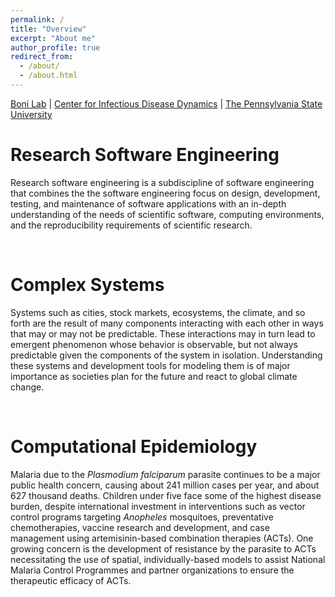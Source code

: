 ```yaml
---
permalink: /
title: "Overview"
excerpt: "About me"
author_profile: true
redirect_from: 
  - /about/
  - /about.html
---
```


[Boni Lab](https://mol.ax/) \| [Center for Infectious Disease Dynamics](https://www.huck.psu.edu/institutes-and-centers/center-for-infectious-disease-dynamics) \| [The Pennsylvania State University](https://www.psu.edu/)

Research Software Engineering
======
Research software engineering is a subdiscipline of software engineering that combines the the software engineering focus on design, development, testing, and maintenance of software applications with an in-depth understanding of the needs of scientific software, computing environments, and the reproducibility requirements of scientific research.  

&nbsp;

Complex Systems
======
Systems such as cities, stock markets, ecosystems, the climate, and so forth are the result of many components interacting with each other in ways that may or may not be predictable. These interactions may in turn lead to emergent phenomenon whose behavior is observable, but not always predictable given the components of the system in isolation. Understanding these systems and development tools for modeling them is of major importance as societies plan for the future and react to global climate change.

&nbsp;

Computational Epidemiology
======
Malaria due to the *Plasmodium falciparum* parasite continues to be a major public health concern, causing about 241 million cases per year, and about 627 thousand deaths. Children under five face some of the highest disease burden, despite international investment in interventions such as vector control programs targeting *Anopheles* mosquitoes, preventative chemotherapies, vaccine research and development, and case management using artemisinin-based combination therapies (ACTs). One growing concern is the development of resistance by the parasite to ACTs necessitating the use of spatial, individually-based models to assist National Malaria Control Programmes and partner organizations to ensure the therapeutic efficacy of ACTs.
